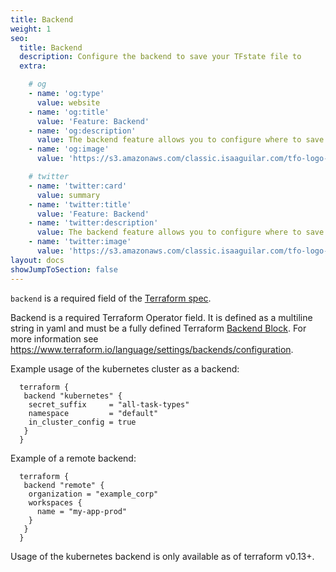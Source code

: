 ```yaml
---
title: Backend
weight: 1
seo:
  title: Backend
  description: Configure the backend to save your TFstate file to
  extra:

    # og
    - name: 'og:type'
      value: website
    - name: 'og:title'
      value: 'Feature: Backend'
    - name: 'og:description'
      value: The backend feature allows you to configure where to save your tfstate file.
    - name: 'og:image'
      value: 'https://s3.amazonaws.com/classic.isaaguilar.com/tfo-logo-cir.png'

    # twitter
    - name: 'twitter:card'
      value: summary
    - name: 'twitter:title'
      value: 'Feature: Backend'
    - name: 'twitter:description'
      value: The backend feature allows you to configure where to save your tfstate file.
    - name: 'twitter:image'
      value: 'https://s3.amazonaws.com/classic.isaaguilar.com/tfo-logo-cir.png'
layout: docs
showJumpToSection: false
---
```


<div class="note"><code>backend</code> is a required field of the <a href="http://localhost:1313/docs/references/v0.9.0/#TerraformSpec_v1alpha2_tf.isaaguilar.com">Terraform spec</a>.</div>

Backend is a required Terraform Operator field. It is defined as a multiline string in yaml and must be a
fully defined Terraform [Backend Block](https://www.terraform.io/language/settings/backends/configuration#using-a-backend-block).
For more information see https://www.terraform.io/language/settings/backends/configuration.

Example usage of the kubernetes cluster as a backend:

```hcl
  terraform {
   backend "kubernetes" {
    secret_suffix     = "all-task-types"
    namespace         = "default"
    in_cluster_config = true
   }
  }
```

Example of a remote backend:

```hcl
  terraform {
   backend "remote" {
    organization = "example_corp"
    workspaces {
      name = "my-app-prod"
    }
   }
  }
```

Usage of the kubernetes backend is only available as of terraform v0.13+.

